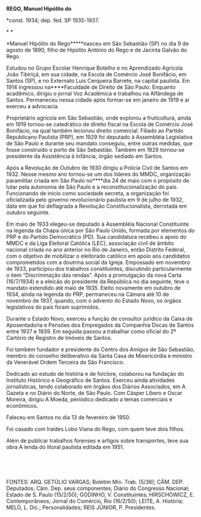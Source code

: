 **REGO, Manuel Hipólito do**

\*const. 1934; dep. fed. SP 1935-1937.

* *

*Manuel Hipólito do Rego*****nasceu em São Sebastião (SP) no dia 9 de
agosto de 1890, filho de Hipólito Antônio do Rego e de Jacinta Galvão do
Rego.

Estudou no Grupo Escolar Henrique Botelho e no Aprendizado Agrícola João
Tibiriçá, em sua cidade, na Escola de Comércio José Bonifácio, em Santos
(SP), e no Externato Luís Cerqueira Barrete, na capital paulista. Em
1914 ingressou na****Faculdade de Direito de São Paulo. Enquanto
acadêmico, dirigiu o jornal Voz Acadêmica e trabalhou na Alfândega de
Santos. Permaneceu nessa cidade após formar-se em janeiro de 1919 e aí
exerceu a advocacia.

Proprietário agrícola em São Sebastião, onde explorou a fruticultura,
ainda em 1919 tornou-se catedrático de direito fiscal na Escola de
Comércio José Bonifácio, na qual também lecionou direito comercial.
Filiado ao Partido Republicano Paulista (PRP), em 1929 foi deputado à
Assembléia Legislativa de São Paulo e durante seu mandato conseguiu,
entre outras medidas, que fosse construído o porto de São Sebastião.
Também em 1929 tornou-se presidente da Assistência à Infância, órgão
sediado em Santos.

Após a Revolução de Outubro de 1930 dirigiu a Polícia Civil de Santos em
1932. Nesse mesmo ano tornou-se um dos líderes do MMDC, organização
paramilitar criada em São Paulo no****dia 24 de maio com o propósito de
lutar pela autonomia de São Paulo e a reconstitucionalização do país.
Funcionando de início como sociedade secreta, a organização foi
oficializada pelo governo revolucionário paulista em 9 de julho de 1932,
data em que foi deflagrada a Revolução Constitucionalista, derrotada em
outubro seguinte.

Em maio de 1933 elegeu-se deputado à Assembléia Nacional Constituinte na
legenda da Chapa única por São Paulo Unido, formada por elementos do PRP
e do Partido Democrático (PD). Sua candidatura recebeu o apoio do MMDC e
da Liga Eleitoral Católica (LEC), associação civil de âmbito nacional
criada no ano anterior no Rio de Janeiro, então Distrito Federal, com o
objetivo de mobilizar o eleitorado católico em apoio aos candidatos
comprometidos com a doutrina social da Igreja. Empossado em novembro de
1933, participou dos trabalhos constituintes, discutindo particularmente
o item “Discriminação das rendas”. Após a promulgação da nova Carta
(16/7/1934) e a eleicão do presidente da República no dia seguinte, teve
o mandato estendido até maio de 1935. Eleito novamente em outubro de
1934, ainda na legenda do PRP, permaneceu na Câmara até 10 de novembro
de 1937, quando, com o advento do Estado Novo, os órgãos legislativos do
país foram suprimidos.

Durante o Estado Novo, exerceu a função de consultor jurídico da Caixa
de Aposentadoria e Pensões dos Empregados da Companhia Docas de Santos
entre 1937 e 1939. Em seguida passou a trabalhar como oficial do 2º
Cartório de Registro de Imóveis de Santos.

Foi também fundador e presidente do Centro dos Amigos de São Sebastião,
membro do conselho deliberativo da Santa Casa de Misericórdia e ministro
da Venerável Ordem Terceira de São Francisco.

Dedicado ao estudo de história e de folclore, colaborou na fundação do
Instituto Histórico e Geográfico de Santos. Exerceu ainda atividades
jornalísticas, tendo colaborado em órgãos dos Diários Associados, em A
Gazeta e no Diário do Norte, de São Paulo. Com Cásper Líbero e Oscar
Moreira, dirigiu A Moeda, periódico dedicado a temas comerciais e
econômicos.

Faleceu em Santos no dia 13 de fevereiro de 1950.

Foi casado com Iraídes Lobo Viana do Rego, com quem teve dois filhos.

Além de publicar trabalhos forenses e artigos sobre transportes, teve
sua obra A lenda do litoral paulista editada em 1951.

 

 

FONTES: ARQ. GETÚLIO VARGAS; Boletim Min. Trab. (5/36); CÂM. DEP.
Deputados; Câm. Dep. seus componentes; Diário do Congresso Nacional;
Estado de S. Paulo (15/2/50); GODINHO, V. Constituintes; HIRSCHOWICZ, E.
Contemporâneos; Jornal do Comércio, Rio (16/2/50); LEITE, A. História;
MELO, L. Dic.; Personalidades; REIS JÚNIOR, P. Presidentes.

 
